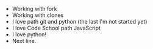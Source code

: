 * Working with fork
* Working with clones
* I love path git and python (the last I'm not started yet)
* I love Code School path JavaScript
* I love python!
* Next line.
